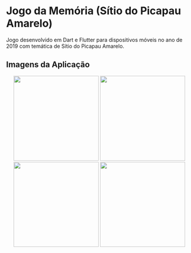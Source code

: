 # Jogo da Memória (Sítio do Picapau Amarelo)

Jogo desenvolvido em Dart e Flutter para dispositivos móveis no ano de 2019 com temática de Sítio do Picapau Amarelo.

## Imagens da Aplicação

<p align="middle">
  <img src="https://user-images.githubusercontent.com/38816154/209901128-7a5248ab-2fc0-4bb2-902b-ee75e02a37e8.png" width="230">
  <img src="https://user-images.githubusercontent.com/38816154/209901126-95b163e7-cccc-4378-a51b-cc16f62e344a.png" width="230">
  <img src="https://user-images.githubusercontent.com/38816154/209901125-20605937-b7d2-4dc1-9d51-31c72834eaa3.png" width="230">
  <img src="https://user-images.githubusercontent.com/38816154/209901124-7c6c4ce0-1cad-4079-8094-1caf86baa98f.png" width="230">
</p>
